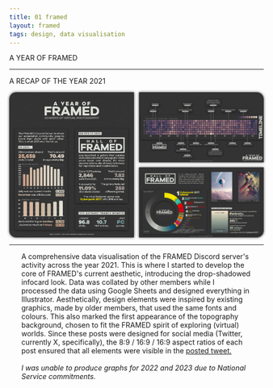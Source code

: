 ```yaml
---
title: 01 framed
layout: framed
tags: design, data visualisation
---
```


<style>
    .recap-grid {
        display: grid;
        grid-template-columns: 1fr 1fr;
        grid-template-rows: 1fr 1fr;
        aspect-ratio: 16 / 9;
        width: 100%;
        max-width: 1440px;
        gap: 10px;
    }

    .recap-grid > * {
        box-shadow: 0px 0px 5px rgba(0,0,0,0.75);
        z-index: 1;
        transition: all 0.1s ease;
    }

    .recap-grid > *:hover {
        scale:102%;
        box-shadow: 0px 0px 10px rgba(0,0,0,0.5);
        z-index: 10;
        border-radius: 10pt;
    }

    .recap-grid .image-1 {
        grid-column: 1 / 2;
        grid-row: 1 / 3;
        aspect-ratio: 8 / 9;
        width: 100%;
        height: 100%;
        object-fit: cover;
        border-top-left-radius: 10pt;
        border-bottom-left-radius: 10pt;
    }

    .recap-grid .image-2 {
        grid-column: 2 / 3;
        grid-row: 1 / 2;
        aspect-ratio: 16 / 9;
        width: 100%;
        object-fit: cover;
        border-top-right-radius: 10pt;
    }

    .recap-grid .image-3 {
        grid-column: 2 / 3;
        grid-row: 2 / 3;
        aspect-ratio: 16 / 9;
        width: 100%;
        object-fit: cover;
        border-bottom-right-radius: 10pt;
    }
</style>

<div class="wide-content fcard" style="padding-bottom:0">
<p class="framed title" style="margin-bottom:0">A YEAR OF FRAMED</p>
<hr>
<p class="framed subtitle">A RECAP OF THE YEAR 2021</p>
<div class="recap-grid">
  <img src="/assets/framed/recap/Recap-1.jpg" class="image-1 clickable framed-img" alt="Main Recap">
  <img src="/assets/framed/recap/Recap-2.jpg" class="image-2 clickable framed-img" alt="Timeline">
  <img src="/assets/framed/recap/Recap-3.jpg" class="image-3 clickable framed-img" alt="Stats">
</div>
<hr>
<p class="framed" style="max-width: 100%;text-align:left;margin:18pt;margin-top:0">A comprehensive data visualisation of the FRAMED Discord server's activity across the year 2021. This is where I started to develop the core of FRAMED's current aesthetic, introducing the drop-shadowed infocard look. Data was collated by other members while I processed the data using Google Sheets and designed everything in Illustrator. Aesthetically, design elements were inspired by existing graphics, made by older members, that used the same fonts and colours. This also marked the first appearance of the topography background, chosen to fit the FRAMED spirit of exploring (virtual) worlds. Since these posts were designed for social media (Twitter, currently X, specifically), the 8:9 / 16:9 / 16:9 aspect ratios of each post ensured that all elements were visible in the <a href="https://twitter.com/FramedSc/status/1477728223265914883" target="_blank">posted tweet.</a> <br><br> <i>I was unable to produce graphs for 2022 and 2023 due to National Service commitments.</i></p>
</div>